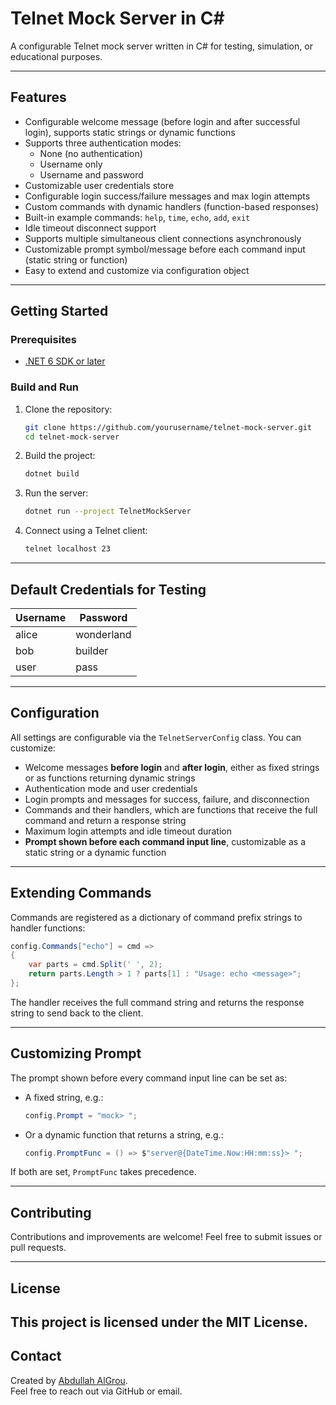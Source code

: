 # Telnet Mock Server in C#

A configurable Telnet mock server written in C# for testing, simulation, or educational purposes.

---

## Features

- Configurable welcome message (before login and after successful login), supports static strings or dynamic functions  
- Supports three authentication modes:  
  - None (no authentication)  
  - Username only  
  - Username and password  
- Customizable user credentials store  
- Configurable login success/failure messages and max login attempts  
- Custom commands with dynamic handlers (function-based responses)  
- Built-in example commands: `help`, `time`, `echo`, `add`, `exit`  
- Idle timeout disconnect support  
- Supports multiple simultaneous client connections asynchronously  
- Customizable prompt symbol/message before each command input (static string or function)  
- Easy to extend and customize via configuration object  

---

## Getting Started

### Prerequisites

- [.NET 6 SDK or later](https://dotnet.microsoft.com/download)

### Build and Run

1. Clone the repository:

   ```bash
   git clone https://github.com/yourusername/telnet-mock-server.git
   cd telnet-mock-server
   ```

2. Build the project:

   ```bash
   dotnet build
   ```

3. Run the server:

   ```bash
   dotnet run --project TelnetMockServer
   ```

4. Connect using a Telnet client:

   ```bash
   telnet localhost 23
   ```

---

## Default Credentials for Testing

| Username | Password   |
| -------- | ---------- |
| alice    | wonderland |
| bob      | builder    |
| user     | pass       |

---

## Configuration

All settings are configurable via the `TelnetServerConfig` class. You can customize:

- Welcome messages **before login** and **after login**, either as fixed strings or as functions returning dynamic strings  
- Authentication mode and user credentials  
- Login prompts and messages for success, failure, and disconnection  
- Commands and their handlers, which are functions that receive the full command and return a response string  
- Maximum login attempts and idle timeout duration  
- **Prompt shown before each command input line**, customizable as a static string or a dynamic function  

---

## Extending Commands

Commands are registered as a dictionary of command prefix strings to handler functions:

```csharp
config.Commands["echo"] = cmd =>
{
    var parts = cmd.Split(' ', 2);
    return parts.Length > 1 ? parts[1] : "Usage: echo <message>";
};
```

The handler receives the full command string and returns the response string to send back to the client.

---

## Customizing Prompt

The prompt shown before every command input line can be set as:

- A fixed string, e.g.:

  ```csharp
  config.Prompt = "mock> ";
  ```

- Or a dynamic function that returns a string, e.g.:

  ```csharp
  config.PromptFunc = () => $"server@{DateTime.Now:HH:mm:ss}> ";
  ```

If both are set, `PromptFunc` takes precedence.

---

## Contributing

Contributions and improvements are welcome! Feel free to submit issues or pull requests.

---

## License

This project is licensed under the MIT License.
---

## Contact

Created by [Abdullah AlGrou](https://github.com/aalgrou).  
Feel free to reach out via GitHub or email.
